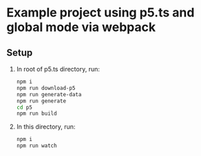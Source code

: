 # Example project using p5.ts and global mode via webpack

## Setup

1. In root of p5.ts directory, run:

    ```sh
    npm i
    npm run download-p5
    npm run generate-data
    npm run generate
    cd p5
    npm run build
    ```
2. In this directory, run:

    ```sh
    npm i
    npm run watch
    ```
